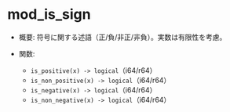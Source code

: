 # mod_is_sign

- 概要: 符号に関する述語（正/負/非正/非負）。実数は有限性を考慮。

- 関数:
  - `is_positive(x) -> logical`（i64/r64）
  - `is_non_positive(x) -> logical`（i64/r64）
  - `is_negative(x) -> logical`（i64/r64）
  - `is_non_negative(x) -> logical`（i64/r64）

